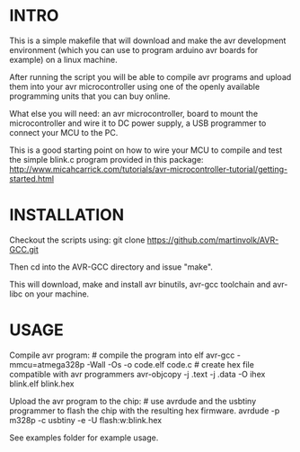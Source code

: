 INTRO
=====

This is a simple makefile that will download and make the avr development environment (which you can use to program arduino avr boards for example) on a linux machine. 

After running the script you will be able to compile avr programs and upload them into your avr microcontroller using one of the openly available programming units that you can buy online. 

What else you will need: an avr microcontroller, board to mount the microcontroller and wire it to DC power supply, a USB programmer to connect your MCU to the PC. 

This is a good starting point on how to wire your MCU to compile and test the simple blink.c program provided in this package:
http://www.micahcarrick.com/tutorials/avr-microcontroller-tutorial/getting-started.html

INSTALLATION
============
Checkout the scripts using:
	git clone https://github.com/martinvolk/AVR-GCC.git

Then cd into the AVR-GCC directory and issue "make".

This will download, make and install avr binutils, avr-gcc toolchain and avr-libc on your machine. 

USAGE
=====
Compile avr program: 
	# compile the program into elf
	avr-gcc -mmcu=atmega328p -Wall -Os -o code.elf code.c
	# create hex file compatible with avr programmers
	avr-objcopy -j .text -j .data -O ihex blink.elf blink.hex

Upload the avr program to the chip: 
	# use avrdude and the usbtiny programmer to flash the chip with the resulting hex firmware. 
	avrdude -p m328p -c usbtiny -e -U flash:w:blink.hex

See examples folder for example usage. 
